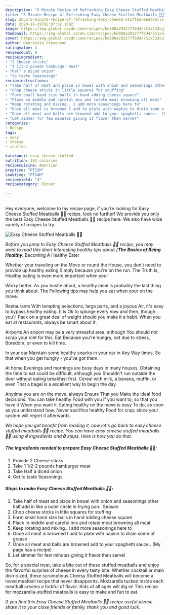 ```yaml
---
description: "5 Minute Recipe of Refreshing Easy Cheese Stuffed Meatballs 👊🏼"
title: "5 Minute Recipe of Refreshing Easy Cheese Stuffed Meatballs 👊🏼"
slug: 2653-5-minute-recipe-of-refreshing-easy-cheese-stuffed-meatballs
date: 2020-10-29T02:07:02.150Z
image: https://img-global.cpcdn.com/recipes/bd888a293277f6d4/751x532cq70/easy-cheese-stuffed-meatballs-👊🏼-recipe-main-photo.jpg
thumbnail: https://img-global.cpcdn.com/recipes/bd888a293277f6d4/751x532cq70/easy-cheese-stuffed-meatballs-👊🏼-recipe-main-photo.jpg
cover: https://img-global.cpcdn.com/recipes/bd888a293277f6d4/751x532cq70/easy-cheese-stuffed-meatballs-👊🏼-recipe-main-photo.jpg
author: Henrietta Stevenson
ratingvalue: 4
reviewcount: 9
recipeingredient:
- "2 Cheese sticks"
- "1 1/2-2 pounds hamburger meat"
- "Half a diced onion"
- "to taste Seasonings"
recipeinstructions:
- "Take half of meat and place in bowel with onion and seasonings other half add in like a outer circle in frying pan.. Season"
- "Chop cheese sticks in little squares for stuffing"
- "Form small hand size balls in hand adding cheese square"
- "Place in middle and careful mix and rotate meat browning all meat"
- "Keep rotating and mixing.. I add more seasonings here to"
- "Once all meat is browned I add to plate with napkin to drain some of grease"
- "Once all meat and balls are browned add to your spaghetti sauce.. (My page has a recipe)"
- "Let simmer for few minutes giving it flavor then serve!"
categories:
- Recipe
tags:
- easy
- cheese
- stuffed

katakunci: easy cheese stuffed 
nutrition: 183 calories
recipecuisine: American
preptime: "PT22M"
cooktime: "PT54M"
recipeyield: "4"
recipecategory: Dinner

---
```

<br>
Hey everyone, welcome to my recipe page, if you're looking for Easy Cheese Stuffed Meatballs 👊🏼 recipe, look no further! We provide you only the best Easy Cheese Stuffed Meatballs 👊🏼 recipe here. We also have wide variety of recipes to try.
<br>


![Easy Cheese Stuffed Meatballs 👊🏼](https://img-global.cpcdn.com/recipes/bd888a293277f6d4/751x532cq70/easy-cheese-stuffed-meatballs-👊🏼-recipe-main-photo.jpg)

<i>Before you jump to Easy Cheese Stuffed Meatballs 👊🏼 recipe, you may want to read this short interesting healthy tips about {<strong>The Basics of Being Healthy</strong>.</i>
Becoming A Healthy Eater

Whether your traveling on the Move or round the
House, you don't need to provide up healthy eating
Simply because you're on the run. The Truth Is,
Healthy eating is even more important when your



Worry better. As you hustle about, a healthy meal
Is probably the last thing you think about. The
Following tips may help you eat when your on the move.

Restaurants
With tempting selections, large parts, and a joyous 
Air, it's easy to bypass healthy eating. It is 
Ok to splurge every now and then, though you'll
Pack on a great deal of weight should you make it a habit.
When you eat at restaurants, always be smart
about it.

Airports
An airport may be a very stressful area, although
You should not scrap your diet for this. Eat
Because you're hungry, not due to stress,
Boredom, or even to kill time.

In your car
Maintain some healthy snacks in your car in Any Way times,
So that when you get hungry - you've got them.

At home
Evenings and mornings are busy days in many houses.
Obtaining the time to eat could be difficult, although you
Shouldn't run outside the door without eating breakfast
first. Cereal with milk, a banana, muffin, or even
That a bagel is a excellent way to begin the day.

Anytime you are on the move, always Ensure That you
Make the ideal food decisions. You can take healthy
Food with you if you want to, so that you have it
When you want it. Eating healthy on the move is easy
To do, as soon as you understand how. Never sacrifice healthy
Food for crap, since your system will regret it afterwards.


<i>We hope you got benefit from reading it, now let's go back to easy cheese stuffed meatballs 👊🏼 recipe. You can have easy cheese stuffed meatballs 👊🏼 using <strong>4</strong> ingredients and <strong>8</strong> steps. Here is how you do that.
</i>

##### The ingredients needed to prepare Easy Cheese Stuffed Meatballs 👊🏼:

1. Provide 2 Cheese sticks
1. Take 1 1/2-2 pounds hamburger meat
1. Take Half a diced onion
1. Get to taste Seasonings


##### Steps to make Easy Cheese Stuffed Meatballs 👊🏼:

1. Take half of meat and place in bowel with onion and seasonings other half add in like a outer circle in frying pan.. Season
1. Chop cheese sticks in little squares for stuffing
1. Form small hand size balls in hand adding cheese square
1. Place in middle and careful mix and rotate meat browning all meat
1. Keep rotating and mixing.. I add more seasonings here to
1. Once all meat is browned I add to plate with napkin to drain some of grease
1. Once all meat and balls are browned add to your spaghetti sauce.. (My page has a recipe)
1. Let simmer for few minutes giving it flavor then serve!


So, for a special treat, take a bite out of these stuffed meatballs and enjoy the flavorful surprise of cheese in every tasty bite. Whether cocktail or main dish-sized, these scrumptious Cheesy Stuffed Meatballs will become a loved meatball recipe that never disappoints. Mozzarella tucked inside each meatball creates a forkful of flavor. Kids of all ages will dig in! This recipe for mozzarella-stuffed meatballs is easy to make and fun to eat. 

<i>If you find this Easy Cheese Stuffed Meatballs 👊🏼 recipe useful please share it to your close friends or family, thank you and good luck.</i>

